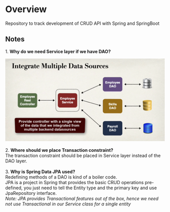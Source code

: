 <h1>Overview</h1>
Repository to track development of CRUD API with Spring and SpringBoot

<h2>Notes</h2>
1. <strong>Why do we need Service layer if we have DAO?</strong> <br>

![Dao And Service](./img/daoAndService.PNG?raw=true "DaoAndService") <br><br>
2. <strong>Where should we place Transaction constraint?</strong> <br>
    The transaction constraint should be placed in Service layer instead of the DAO layer. <br><br>
3. <strong>Why is Spring Data JPA used?</strong> <br>
    Redefining methods of a DAO is kind of a boiler code. <br>
    JPA is a project in Spring that provides the basic CRUD operations pre-defined, 
    you just need to tell the Entity type and the primary key and use JpaRepository interface. <br>
    <em>Note: JPA provides Transactional features out of the box, 
        hence we need not use Transactional in our Service class for a single entity</em> <br><br>